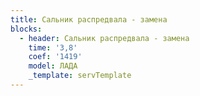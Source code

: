 ```yaml
---
title: Сальник распредвала - замена
blocks:
  - header: Сальник распредвала - замена
    time: '3,8'
    coef: '1419'
    model: ЛАДА
    _template: servTemplate
---
```

        